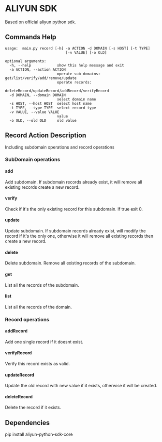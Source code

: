 ALIYUN SDK
==================
Based on official aliyun python sdk.

## Commands Help
```$ python main.py record -h
usage:  main.py record [-h] -a ACTION -d DOMAIN [-s HOST] [-t TYPE]
                            [-v VALUE] [-o OLD]

optional arguments:
  -h, --help            show this help message and exit
  -a ACTION, --action ACTION
                        operate sub domains: get/list/verify/add/remove/update
                        operate records:
                        deleteRecord/updateRecord/addRecord/verifyRecord
  -d DOMAIN, --domain DOMAIN
                        select domain name
  -s HOST, --host HOST  select host name
  -t TYPE, --type TYPE  select record type
  -v VALUE, --value VALUE
                        value
  -o OLD, --old OLD     old value

```


## Record Action Description

Including subdomain operations and record operations

### SubDomain operations
####  add
Add subdomain. If subdomain records already exist, it will remove all existing records create a new record.

#### verify
Check if it's the only existing record for this subdomain. If true exit 0.

#### update
Update subdomain. If subdomain records already exist, will modify the record if it's the only one, otherwise it will remove all existing records then create a new record.

#### delete
Delete subdomain. Remove all existing records of the subdomain.

#### get
List all the records of the subdomain.

#### list
List all the records of the domain.

### Record operations
#### addRecord
Add one single record if it doesnt exist.

#### verifyRecord
Verify this record exists as valid.

#### updateRecord
Update the old record with new value if it exists, otherwise it will be created.

#### deleteRecord
Delete the record if it exists.

## Dependencies
pip install aliyun-python-sdk-core
